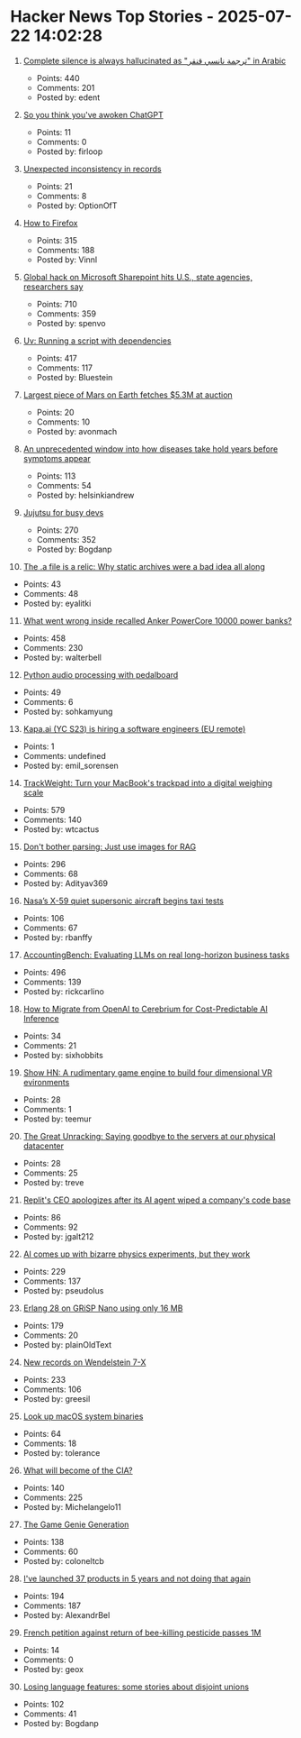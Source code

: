 # Hacker News Top Stories - 2025-07-22 14:02:28

1. [Complete silence is always hallucinated as "ترجمة نانسي قنقر" in Arabic](https://github.com/openai/whisper/discussions/2608)
   - Points: 440
   - Comments: 201
   - Posted by: edent

2. [So you think you've awoken ChatGPT](https://www.lesswrong.com/posts/2pkNCvBtK6G6FKoNn/so-you-think-you-ve-awoken-chatgpt)
   - Points: 11
   - Comments: 0
   - Posted by: firloop

3. [Unexpected inconsistency in records](https://codeblog.jonskeet.uk/2025/07/19/unexpected-inconsistency-in-records/)
   - Points: 21
   - Comments: 8
   - Posted by: OptionOfT

4. [How to Firefox](https://kau.sh/blog/how-to-firefox/)
   - Points: 315
   - Comments: 188
   - Posted by: Vinnl

5. [Global hack on Microsoft Sharepoint hits U.S., state agencies, researchers say](https://www.washingtonpost.com/technology/2025/07/20/microsoft-sharepoint-hack/)
   - Points: 710
   - Comments: 359
   - Posted by: spenvo

6. [Uv: Running a script with dependencies](https://docs.astral.sh/uv/guides/scripts/#running-a-script-with-dependencies)
   - Points: 417
   - Comments: 117
   - Posted by: Bluestein

7. [Largest piece of Mars on Earth fetches $5.3M at auction](https://apnews.com/article/mars-rock-meteorite-auction-dinosaur-sothebys-01d7ccfc8dc580ad86f8e97a305fc8fa)
   - Points: 20
   - Comments: 10
   - Posted by: avonmach

8. [An unprecedented window into how diseases take hold years before symptoms appear](https://www.bloomberg.com/news/articles/2025-07-18/what-scientists-learned-scanning-the-bodies-of-100-000-brits)
   - Points: 113
   - Comments: 54
   - Posted by: helsinkiandrew

9. [Jujutsu for busy devs](https://maddie.wtf/posts/2025-07-21-jujutsu-for-busy-devs)
   - Points: 270
   - Comments: 352
   - Posted by: Bogdanp

10. [The .a file is a relic: Why static archives were a bad idea all along](https://medium.com/@eyal.itkin/the-a-file-is-a-relic-why-static-archives-were-a-bad-idea-all-along-8cd1cf6310c5)
   - Points: 43
   - Comments: 48
   - Posted by: eyalitki

11. [What went wrong inside recalled Anker PowerCore 10000 power banks?](https://www.lumafield.com/article/what-went-wrong-inside-these-recalled-power-banks)
   - Points: 458
   - Comments: 230
   - Posted by: walterbell

12. [Python audio processing with pedalboard](https://lwn.net/Articles/1027814/)
   - Points: 49
   - Comments: 6
   - Posted by: sohkamyung

13. [Kapa.ai (YC S23) is hiring a software engineers (EU remote)](https://www.ycombinator.com/companies/kapa-ai/jobs/JPE2ofG-software-engineer-full-stack)
   - Points: 1
   - Comments: undefined
   - Posted by: emil_sorensen

14. [TrackWeight: Turn your MacBook's trackpad into a digital weighing scale](https://github.com/KrishKrosh/TrackWeight)
   - Points: 579
   - Comments: 140
   - Posted by: wtcactus

15. [Don't bother parsing: Just use images for RAG](https://www.morphik.ai/blog/stop-parsing-docs)
   - Points: 296
   - Comments: 68
   - Posted by: Adityav369

16. [Nasa’s X-59 quiet supersonic aircraft begins taxi tests](https://www.nasa.gov/image-article/nasas-x-59-quiet-supersonic-aircraft-begins-taxi-tests/)
   - Points: 106
   - Comments: 67
   - Posted by: rbanffy

17. [AccountingBench: Evaluating LLMs on real long-horizon business tasks](https://accounting.penrose.com/)
   - Points: 496
   - Comments: 139
   - Posted by: rickcarlino

18. [How to Migrate from OpenAI to Cerebrium for Cost-Predictable AI Inference](https://ritza.co/articles/migrate-from-openai-to-cerebrium-with-vllm-for-predictable-inference/)
   - Points: 34
   - Comments: 21
   - Posted by: sixhobbits

19. [Show HN: A rudimentary game engine to build four dimensional VR evironments](https://www.brainpaingames.com/Hypershack.html)
   - Points: 28
   - Comments: 1
   - Posted by: teemur

20. [The Great Unracking: Saying goodbye to the servers at our physical datacenter](https://stackoverflow.blog/2025/07/16/the-great-unracking-saying-goodbye-to-the-servers-at-our-physical-datacenter/)
   - Points: 28
   - Comments: 25
   - Posted by: treve

21. [Replit's CEO apologizes after its AI agent wiped a company's code base](https://www.businessinsider.com/replit-ceo-apologizes-ai-coding-tool-delete-company-database-2025-7)
   - Points: 86
   - Comments: 92
   - Posted by: jgalt212

22. [AI comes up with bizarre physics experiments, but they work](https://www.quantamagazine.org/ai-comes-up-with-bizarre-physics-experiments-but-they-work-20250721/)
   - Points: 229
   - Comments: 137
   - Posted by: pseudolus

23. [Erlang 28 on GRiSP Nano using only 16 MB](https://www.grisp.org/blog/posts/2025-06-11-grisp-nano-codebeam-sto)
   - Points: 179
   - Comments: 20
   - Posted by: plainOldText

24. [New records on Wendelstein 7-X](https://www.iter.org/node/20687/new-records-wendelstein-7-x)
   - Points: 233
   - Comments: 106
   - Posted by: greesil

25. [Look up macOS system binaries](https://macosbin.com)
   - Points: 64
   - Comments: 18
   - Posted by: tolerance

26. [What will become of the CIA?](https://www.newyorker.com/magazine/2025/07/28/the-mission-the-cia-in-the-21st-century-tim-weiner-book-review)
   - Points: 140
   - Comments: 225
   - Posted by: Michelangelo11

27. [The Game Genie Generation](https://tedium.co/2025/07/21/the-game-genie-generation/)
   - Points: 138
   - Comments: 60
   - Posted by: coloneltcb

28. [I've launched 37 products in 5 years and not doing that again](https://www.indiehackers.com/post/ive-launched-37-products-in-5-years-and-not-doing-that-again-0b66e6e8b3)
   - Points: 194
   - Comments: 187
   - Posted by: AlexandrBel

29. [French petition against return of bee-killing pesticide passes 1M](https://phys.org/news/2025-07-french-petition-bee-pesticide-1mn.html)
   - Points: 14
   - Comments: 0
   - Posted by: geox

30. [Losing language features: some stories about disjoint unions](https://graydon2.dreamwidth.org/318788.html)
   - Points: 102
   - Comments: 41
   - Posted by: Bogdanp


